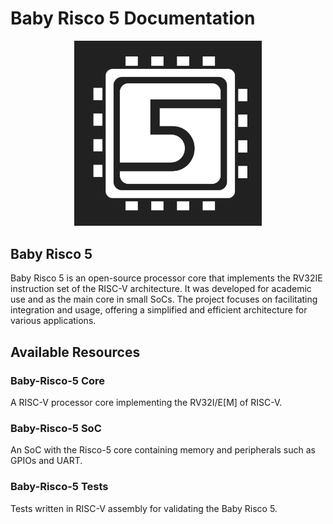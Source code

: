# Baby Risco 5 Documentation

<p align="center">
<img src="../imgs/risco5.jpeg" alt="Processor Logo" width="300px">
</p>

## Baby Risco 5

Baby Risco 5 is an open-source processor core that implements the RV32IE instruction set of the RISC-V architecture. It was developed for academic use and as the main core in small SoCs. The project focuses on facilitating integration and usage, offering a simplified and efficient architecture for various applications.

## Available Resources

### Baby-Risco-5 Core

A RISC-V processor core implementing the RV32I/E[M] of RISC-V.

### Baby-Risco-5 SoC

An SoC with the Risco-5 core containing memory and peripherals such as GPIOs and UART.

### Baby-Risco-5 Tests

Tests written in RISC-V assembly for validating the Baby Risco 5.